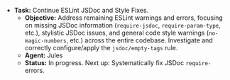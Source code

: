 *   **Task:** Continue ESLint JSDoc and Style Fixes.
    *   **Objective:** Address remaining ESLint warnings and errors, focusing on missing JSDoc information (`require-jsdoc`, `require-param-type`, etc.), stylistic JSDoc issues, and general code style warnings (`no-magic-numbers`, etc.) across the entire codebase. Investigate and correctly configure/apply the `jsdoc/empty-tags` rule.
    *   **Agent:** Jules
    *   **Status:** In progress. Next up: Systematically fix JSDoc `require-` errors.
